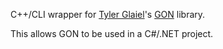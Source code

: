 C++/CLI wrapper for [Tyler Glaiel](https://github.com/TylerGlaiel)'s [GON](https://github.com/TylerGlaiel/GON) library.

This allows GON to be used in a C#/.NET project.